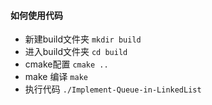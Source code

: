 #### 如何使用代码

* 新建build文件夹 `mkdir build`
* 进入build文件夹 `cd build`
* cmake配置 `cmake ..`
* make 编译 `make`
* 执行代码 `./Implement-Queue-in-LinkedList`

